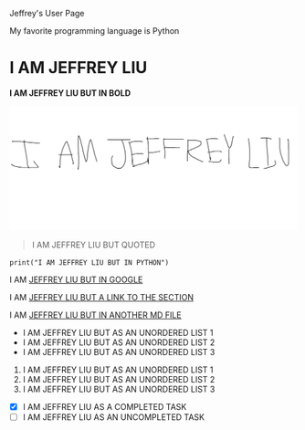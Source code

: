 Jeffrey's User Page

My favorite programming language is Python

# I AM JEFFREY LIU

**I AM JEFFREY LIU BUT IN BOLD**

![I AM JEFFREY LIU BUT IN A PICTURE](./IAMJEFFREYLIUIMAGE.png)

> I AM JEFFREY LIU BUT QUOTED

```
print("I AM JEFFREY LIU BUT IN PYTHON")
```

I AM [JEFFREY LIU BUT IN GOOGLE](https://www.google.com/search?q=JEFFREY+LIU)

I AM [JEFFREY LIU BUT A LINK TO THE SECTION](#i-am-jeffrey-liu)

I AM [JEFFREY LIU BUT IN ANOTHER MD FILE](./IAMJEFFREYLIU.md)

- I AM JEFFREY LIU BUT AS AN UNORDERED LIST 1
- I AM JEFFREY LIU BUT AS AN UNORDERED LIST 2
- I AM JEFFREY LIU BUT AS AN UNORDERED LIST 3

1. I AM JEFFREY LIU BUT AS AN UNORDERED LIST 1
2. I AM JEFFREY LIU BUT AS AN UNORDERED LIST 2
3. I AM JEFFREY LIU BUT AS AN UNORDERED LIST 3

- [x] I AM JEFFREY LIU AS A COMPLETED TASK
- [ ] I AM JEFFREY LIU AS AN UNCOMPLETED TASK